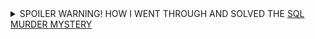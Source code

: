 <details>
  <summary>SPOILER WARNING! HOW I WENT THROUGH AND SOLVED THE <a href="https://mystery.knightlab.com">SQL MURDER MYSTERY</a></summary>
  
  
A crime has taken place and the detective needs your help. The detective gave you the crime scene report, but you somehow lost it. You vaguely remember that the crime was a **​murder​** that occurred sometime on ​**Jan.15, 2018​** and that it took place in ​**SQL City​**. Start by retrieving the corresponding crime scene report from the police department’s database.


#### Vendo o registro do assassinato criado
```sql
Select * from 'crime_scene_report'
where date='20180115' and type='murder' and city='SQL City'
```
![[Pasted image 20250331100113.png]]

#### Procurando a primeira testemunha
```sql
select * from 'person'
where address_street_name='Northwestern Dr'
order by address_number DESC
limit 1
```
![[Pasted image 20250331100242.png]]

#### Vendo o que a primeira testemunha disse
```sql
select * from 'interview' 
where person_id=14887
```
![[Pasted image 20250331100403.png]]

#### Procurando pessoas que possuem adesão ao Get Fit Now Gym
```sql
select * from 'get_fit_now_member'
where membership_status='gold' and INSTR(id, '48Z')
```
![[Pasted image 20250331100659.png]]

#### Vendo se qualquer um dos dois havia feito check-in no dia (ver se algum deles tinha um alibi)
```sql
select * from 'get_fit_now_check_in'
where INSTR(membership_id, '48Z')
```
![[Pasted image 20250331101414.png]]

```sql
select * from 'person'
where name in ('Joe Germuska','Jeremy Bowers')
```
![[Pasted image 20250331102629.png]]

```sql
select * from 'facebook_event_checkin'
where person_id in (28819, 67318)
```
![[Pasted image 20250331102744.png]]
*Jeremy Bowers tem um check-in na noite do crime*

#### Verificando registro de carros por carteiras de habilitação
```sql
select * from 'drivers_license'
where instr(plate_number, 'H42W')
```
![[Pasted image 20250331103032.png]]
*O segundo registro é o de Jeremy Bowers*
#### Verificando renda dos suspeitos
```sql
select * from 'income'
where ssn in (138909730, 871539279)
```
![[Pasted image 20250331103402.png]]
*sem registro da renda de Joe Germuska*

#### Vendo se ocorreu interrogação com Jeremy Bowers
```sql
select * from 'interview'
where person_id=67318
```
![[Pasted image 20250331103821.png]]
*Ao que da a entender o carro realmente era dele e a bolsa também, mas ele não cometeu o crime*

#### Encontrando a mulher descrita
```sqlite
select * from 'drivers_license'
where (height between 65 and 67) and hair_color='red' and gender='female' and car_make='Tesla'
```
![[Pasted image 20250331105838.png]]

*Vendo quais pessoas visitaram o concerto 3 vezes em dezembro*
```sql
select person_id, count(*) as visits from 'facebook_event_checkin'
where event_name='SQL Symphony Concert' and instr(date, '201712') 
group by person_id having visits > 2
```
![[Pasted image 20250331105047.png]]

```sql
select * from 'person'
where id in (24556,99716)
```
![[Pasted image 20250331105036.png]]

#### Verificando se informações batem sobre Mirando Priestly
```sql
select * from 'income'
where ssn=987756388
```
![[Pasted image 20250331105335.png]]
*Ela possui muito dinheiro* ✅
```sql
select * from 'drivers_license'
where id=202298
```
![[Pasted image 20250331110050.png]]
*Ela dirige um Tesla Model S e tem a altura certa* ✅
![[Pasted image 20250331105047.png]]
*Ela foi ao concerto 3 vezes* ✅

#### Verificando a segunda testemunha
```sql
select * from 'person'
where instr(name, 'Annabel') and address_street_name='Franklin Ave'
```
![[Pasted image 20250331111003.png]]

#### Verificando o que Annabel disse no interrogatório
```sql
select * from 'interview'
where person_id=16371
```
![[Pasted image 20250331111054.png]]

#### Vendo quais pessoas treinaram na data de 9 de Janeiro de 2018
```sql
select * from 'get_fit_now_check_in'
where check_in_date='20180109'
```
![[Pasted image 20250331111416.png]]
*Ambos Joe Germuska quanto Jeremy Bowers possuem check-in no dia*

Evidencias apontam cada vez mais para Jeremy Bowers

### Solução final: Miranda Priestly contratou Jeremy Bowers para realizar o assassinato
![[Pasted image 20250331112037.png]]

</details>
